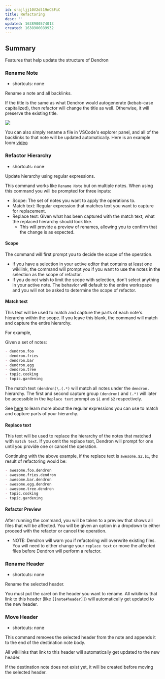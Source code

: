 ```yaml
---
id: srajljj10V2dl19nCSFiC
title: Refactoring
desc: ''
updated: 1638900574013
created: 1638900089932
---
```


## Summary

Features that help update the structure of Dendron


### Rename Note

- shortcuts: none

Rename a note and all backlinks.

If the title is the same as what Dendron would autogenerate (kebab-case capitalized), then refactor will change the title as well. Otherwise, it will preserve the existing title.

![](https://foundation-prod-assetspublic53c57cce-8cpvgjldwysl.s3-us-west-2.amazonaws.com/assets/images/command-rename.gif)

You can also simply rename a file in VSCode's explorer panel, and all of the backlinks to that note will be updated automatically. Here is an example loom [video](https://www.loom.com/share/dcc2df8f598a463894278f9b5926a92e) 



### Refactor Hierarchy

- shortcuts: none

Update hierarchy using regular expressions.

This command works like `Rename Note` but on multiple notes. When using this command you will be prompted for three inputs:

- Scope: The set of notes you want to apply the operations to.
- Match text: Regular expression that matches text you want to capture for replacement.
- Replace text: Given what has been captured with the match text, what the replaced hierarchy should look like.
  - This will provide a preview of renames, allowing you to confirm that the change is as expected.

#### Scope

The command will first prompt you to decide the scope of the operation. 

- If you have a selection in your active editor that contains at least one wikilink, the command will prompt you if you want to use the notes in the selection as the scope of refactor.
- If you do not wish to limit the scope with selection, don't select anything in your active note. The behavior will default to the entire workspace and you will not be asked to determine the scope of refactor.

#### Match text

This text will be used to match and capture the parts of each note's hierarchy within the scope. If you leave this blank, the command will match and capture the entire hierarchy.

For example,

Given a set of notes:

```md
- dendron.foo
- dendron.fries
- dendron.bar
- dendron.egg
- dendron.tree
- topic.cooking
- topic.gardening
```

The match text `(dendron)\.(.*)` will match all notes under the `dendron.` hierarchy.
The first and second capture group `(dendron)` and `(.*)` will later be accessible in the `Replace text` prompt as `$1` and `$2` respectively.

See [here](https://developer.mozilla.org/en-US/docs/Web/JavaScript/Guide/Regular_Expressions) to learn more about the regular expressions you can use to match and capture parts of your hierarchy.

#### Replace text

This text will be used to replace the hierarchy of the notes that matched with `match text`. If you omit the replace text, Dendron will prompt for one until you provide one or cancel the operation.

Continuing with the above example, if the replace text is `awesome.$2.$1`, the result of refactoring would be:

```md
- awesome.foo.dendron
- awesome.fries.dendron
- awesome.bar.dendron
- awesome.egg.dendron
- awesome.tree.dendron
- topic.cooking
- topic.gardening
```

#### Refactor Preview

After running the command, you will be taken to a preview that shows all files that will be affected. You will be given an option in a dropdown to either proceed with the refactor or cancel the operation.

- NOTE: Dendron will warn you if refactoring will overwrite existing files. You will need to either change your `replace text` or move the affected files before Dendron will perform a refactor.


### Rename Header

- shortcuts: none

Rename the selected header.

You must put the caret on the header you want to rename.
All wikilinks that link to this header (like `[[note#header]]`) will automatically get updated to the new header.


### Move Header

- shortcuts: none

This command removes the selected header from the note and appends it to the end of the destination note body.

All wikilinks that link to this header will automatically get updated to the new header.

If the destination note does not exist yet, it will be created before moving the selected header.

